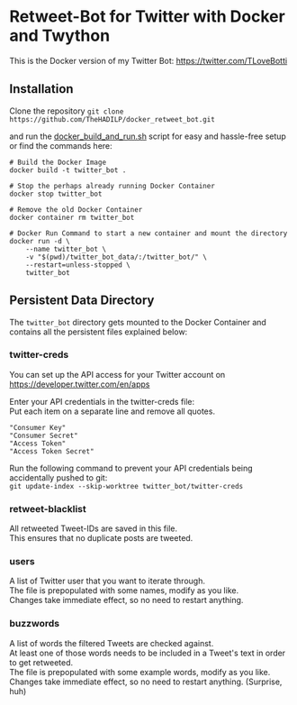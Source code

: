 # Retweet-Bot for Twitter with Docker and Twython
This is the Docker version of my Twitter Bot: https://twitter.com/TLoveBotti

## Installation
Clone the repository
```git clone https://github.com/TheHADILP/docker_retweet_bot.git```

and run the [docker_build_and_run.sh](https://github.com/TheHADILP/docker_retweet_bot/blob/master/docker_build_and_run.sh) script for easy and hassle-free setup or find the commands here:

```
# Build the Docker Image
docker build -t twitter_bot .

# Stop the perhaps already running Docker Container
docker stop twitter_bot

# Remove the old Docker Container
docker container rm twitter_bot

# Docker Run Command to start a new container and mount the directory
docker run -d \
    --name twitter_bot \
    -v "$(pwd)/twitter_bot_data/:/twitter_bot/" \
    --restart=unless-stopped \
    twitter_bot
```

## Persistent Data Directory

The ```twitter_bot``` directory gets mounted to the Docker Container and contains all the persistent files explained below:

### twitter-creds
You can set up the API access for your Twitter account on https://developer.twitter.com/en/apps

Enter your API credentials in the twitter-creds file:  
Put each item on a separate line and remove all quotes.
```
"Consumer Key"
"Consumer Secret"
"Access Token"
"Access Token Secret"
```
Run the following command to prevent your API credentials being accidentally pushed to git:  
```git update-index --skip-worktree twitter_bot/twitter-creds```

### retweet-blacklist
All retweeted Tweet-IDs are saved in this file.  
This ensures that no duplicate posts are tweeted.

### users
A list of Twitter user that you want to iterate through.  
The file is prepopulated with some names, modify as you like.  
Changes take immediate effect, so no need to restart anything.

### buzzwords
A list of words the filtered Tweets are checked against.  
At least one of those words needs to be included in a Tweet's text in order to get retweeted.  
The file is prepopulated with some example words, modify as you like.  
Changes take immediate effect, so no need to restart anything. (Surprise, huh)
